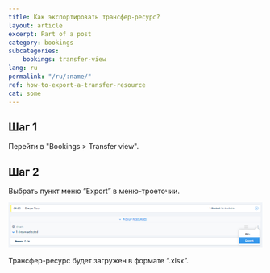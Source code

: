 ```yaml
---
title: Как экспортировать трансфер-ресурс?
layout: article
excerpt: Part of a post
category: bookings
subcategories:
    bookings: transfer-view
lang: ru
permalink: "/ru/:name/"
ref: how-to-export-a-transfer-resource
cat: some
---
```


## **Шаг 1**

Перейти в "Bookings > Transfer view".

## **Шаг 2**

Выбрать пункт меню “Export” в меню-троеточии.

![How_to_export__a_transfer_resource1](/assets/images/how_to_export_a_transfer_resource1.png)

Трансфер-ресурс будет загружен в формате “.xlsx”.

